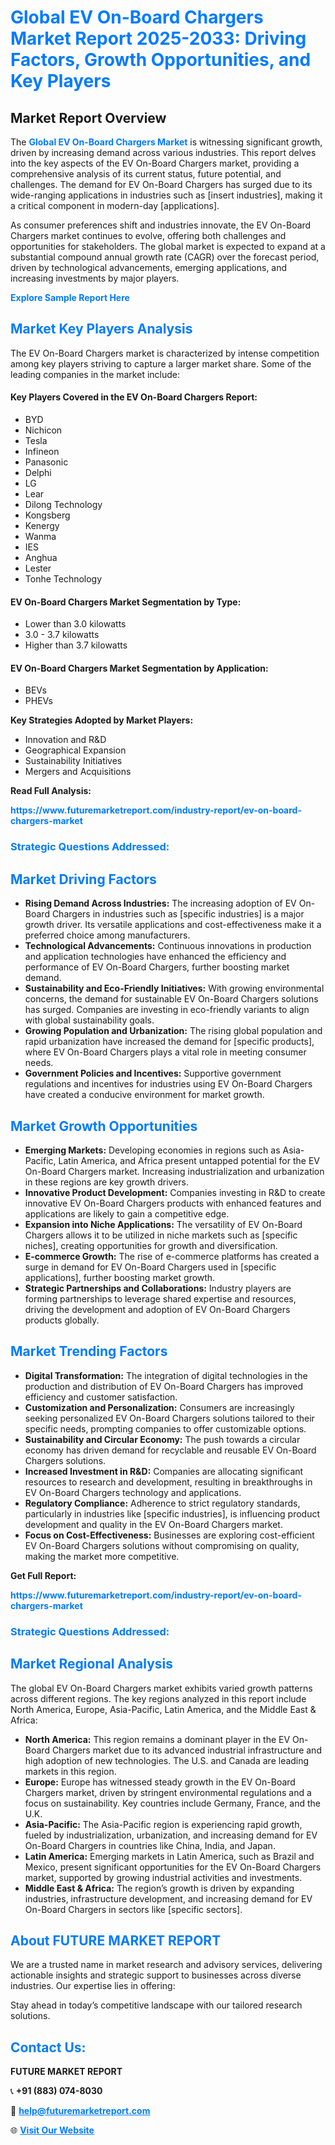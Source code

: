<h1 style="color: #007BFF;">Global EV On-Board Chargers Market Report 2025-2033: Driving Factors, Growth Opportunities, and Key Players</h1>

<section id="overview">
<h2>Market Report Overview</h2>
<p>The <a href="https://www.futuremarketreport.com/industry-report/ev-on-board-chargers-market" style="color: #007BFF; text-decoration: none;"><strong>Global EV On-Board Chargers Market</strong></a> is witnessing significant growth, driven by increasing demand across various industries. This report delves into the key aspects of the EV On-Board Chargers market, providing a comprehensive analysis of its current status, future potential, and challenges. The demand for EV On-Board Chargers has surged due to its wide-ranging applications in industries such as [insert industries], making it a critical component in modern-day [applications].</p>
<p>As consumer preferences shift and industries innovate, the EV On-Board Chargers market continues to evolve, offering both challenges and opportunities for stakeholders. The global market is expected to expand at a substantial compound annual growth rate (CAGR) over the forecast period, driven by technological advancements, emerging applications, and increasing investments by major players.</p>
</section>

<section id="overview">
<p><a href="https://www.futuremarketreport.com/request-sample/reportId=45479" style="color: #007BFF; text-decoration: none;"><strong>Explore Sample Report Here</strong></a></p>
</section>

<section id="key-players">
<h2 style="color: #007BFF;">Market Key Players Analysis</h2>
<p>The EV On-Board Chargers market is characterized by intense competition among key players striving to capture a larger market share. Some of the leading companies in the market include:</p>
<h4>Key Players Covered in the EV On-Board Chargers Report:</h4>
<ul><li>BYD</li><li>Nichicon</li><li>Tesla</li><li>Infineon</li><li>Panasonic</li><li>Delphi</li><li>LG</li><li>Lear</li><li>Dilong Technology</li><li>Kongsberg</li><li>Kenergy</li><li>Wanma</li><li>IES</li><li>Anghua</li><li>Lester</li><li>Tonhe Technology</li></ul>
<h4>EV On-Board Chargers Market Segmentation by Type:</h4>
<ul><li>Lower than 3.0 kilowatts</li><li>3.0 - 3.7 kilowatts</li><li>Higher than 3.7 kilowatts</li></ul>

<h4>EV On-Board Chargers Market Segmentation by Application:</h4>
<ul><li>BEVs</li><li>PHEVs</li></ul>
<p><strong>Key Strategies Adopted by Market Players:</strong></p>
<ul>
<li>Innovation and R&D</li>
<li>Geographical Expansion</li>
<li>Sustainability Initiatives</li>
<li>Mergers and Acquisitions</li>
</ul>
</section>

<section>
<p><strong>Read Full Analysis: </strong></p><a href="https://www.futuremarketreport.com/industry-report/ev-on-board-chargers-market" style="color: #007BFF; text-decoration: none;"><strong>https://www.futuremarketreport.com/industry-report/ev-on-board-chargers-market</strong></a>
<h3 style="color: #007BFF;">Strategic Questions Addressed:</h3>
</section>

<section id="driving-factors">
<h2 style="color: #007BFF;">Market Driving Factors</h2>
<ul>
<li><strong>Rising Demand Across Industries:</strong> The increasing adoption of EV On-Board Chargers in industries such as [specific industries] is a major growth driver. Its versatile applications and cost-effectiveness make it a preferred choice among manufacturers.</li>
<li><strong>Technological Advancements:</strong> Continuous innovations in production and application technologies have enhanced the efficiency and performance of EV On-Board Chargers, further boosting market demand.</li>
<li><strong>Sustainability and Eco-Friendly Initiatives:</strong> With growing environmental concerns, the demand for sustainable EV On-Board Chargers solutions has surged. Companies are investing in eco-friendly variants to align with global sustainability goals.</li>
<li><strong>Growing Population and Urbanization:</strong> The rising global population and rapid urbanization have increased the demand for [specific products], where EV On-Board Chargers plays a vital role in meeting consumer needs.</li>
<li><strong>Government Policies and Incentives:</strong> Supportive government regulations and incentives for industries using EV On-Board Chargers have created a conducive environment for market growth.</li>
</ul>
</section>

<section id="growth-opportunities">
<h2 style="color: #007BFF;">Market Growth Opportunities</h2>
<ul>
<li><strong>Emerging Markets:</strong> Developing economies in regions such as Asia-Pacific, Latin America, and Africa present untapped potential for the EV On-Board Chargers market. Increasing industrialization and urbanization in these regions are key growth drivers.</li>
<li><strong>Innovative Product Development:</strong> Companies investing in R&D to create innovative EV On-Board Chargers products with enhanced features and applications are likely to gain a competitive edge.</li>
<li><strong>Expansion into Niche Applications:</strong> The versatility of EV On-Board Chargers allows it to be utilized in niche markets such as [specific niches], creating opportunities for growth and diversification.</li>
<li><strong>E-commerce Growth:</strong> The rise of e-commerce platforms has created a surge in demand for EV On-Board Chargers used in [specific applications], further boosting market growth.</li>
<li><strong>Strategic Partnerships and Collaborations:</strong> Industry players are forming partnerships to leverage shared expertise and resources, driving the development and adoption of EV On-Board Chargers products globally.</li>
</ul>
</section>

<section id="trending-factors">
<h2 style="color: #007BFF;">Market Trending Factors</h2>
<ul>
<li><strong>Digital Transformation:</strong> The integration of digital technologies in the production and distribution of EV On-Board Chargers has improved efficiency and customer satisfaction.</li>
<li><strong>Customization and Personalization:</strong> Consumers are increasingly seeking personalized EV On-Board Chargers solutions tailored to their specific needs, prompting companies to offer customizable options.</li>
<li><strong>Sustainability and Circular Economy:</strong> The push towards a circular economy has driven demand for recyclable and reusable EV On-Board Chargers solutions.</li>
<li><strong>Increased Investment in R&D:</strong> Companies are allocating significant resources to research and development, resulting in breakthroughs in EV On-Board Chargers technology and applications.</li>
<li><strong>Regulatory Compliance:</strong> Adherence to strict regulatory standards, particularly in industries like [specific industries], is influencing product development and quality in the EV On-Board Chargers market.</li>
<li><strong>Focus on Cost-Effectiveness:</strong> Businesses are exploring cost-efficient EV On-Board Chargers solutions without compromising on quality, making the market more competitive.</li>
</ul>
</section>

<section>
<p><strong>Get Full Report: </strong></p><a href="https://www.futuremarketreport.com/industry-report/ev-on-board-chargers-market" style="color: #007BFF; text-decoration: none;"><strong>https://www.futuremarketreport.com/industry-report/ev-on-board-chargers-market</strong></a>
<h3 style="color: #007BFF;">Strategic Questions Addressed:</h3>
</section>


<section id="regional-analysis">
<h2 style="color: #007BFF;">Market Regional Analysis</h2>
<p>The global EV On-Board Chargers market exhibits varied growth patterns across different regions. The key regions analyzed in this report include North America, Europe, Asia-Pacific, Latin America, and the Middle East & Africa:</p>
<ul>
<li><strong>North America:</strong> This region remains a dominant player in the EV On-Board Chargers market due to its advanced industrial infrastructure and high adoption of new technologies. The U.S. and Canada are leading markets in this region.</li>
<li><strong>Europe:</strong> Europe has witnessed steady growth in the EV On-Board Chargers market, driven by stringent environmental regulations and a focus on sustainability. Key countries include Germany, France, and the U.K.</li>
<li><strong>Asia-Pacific:</strong> The Asia-Pacific region is experiencing rapid growth, fueled by industrialization, urbanization, and increasing demand for EV On-Board Chargers in countries like China, India, and Japan.</li>
<li><strong>Latin America:</strong> Emerging markets in Latin America, such as Brazil and Mexico, present significant opportunities for the EV On-Board Chargers market, supported by growing industrial activities and investments.</li>
<li><strong>Middle East & Africa:</strong> The region’s growth is driven by expanding industries, infrastructure development, and increasing demand for EV On-Board Chargers in sectors like [specific sectors].</li>
</ul>
</section>

<footer>
<h2 style="color: #007BFF;">About FUTURE MARKET REPORT</h2>
<p>We are a trusted name in market research and advisory services, delivering actionable insights and strategic support to businesses across diverse industries. Our expertise lies in offering:</p>

<p>Stay ahead in today’s competitive landscape with our tailored research solutions.</p>

<h2 style="color: #007BFF;">Contact Us:</h2>
<p><strong>FUTURE MARKET REPORT</strong></p>
<p>📞 <strong>+91 (883) 074-8030</strong></p>
<p>📧 <strong><a href="mailto:help@futuremarketreport.com" style="color: #007BFF;">help@futuremarketreport.com</a></strong></p>
<p>🌐 <strong><a href="https://www.futuremarketreport.com/" style="color: #007BFF;">Visit Our Website</a></strong></p>
</footer>